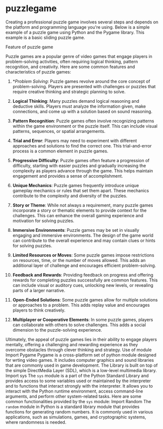 # puzzlegame
Creating a professional puzzle game involves several steps and depends on the platform and programming language you're using. Below is a simple example of a puzzle game using Python and the Pygame library. This example is a basic sliding puzzle game.

Feature of puzzle game

Puzzle games are a popular genre of video games that engage players in problem-solving activities, often requiring logical thinking, pattern recognition, and creativity. Here are some common features and characteristics of puzzle games:
1. **Problem Solving*: Puzzle games revolve around the core concept of problem-solving. Players are presented with challenges or puzzles that require creative thinking and strategic planning to solve.
2. **Logical Thinking**: Many puzzles demand logical reasoning and deductive skills. Players must analyze the information given, make connections, and come up with a solution based on sound reasoning.
3. **Pattern Recognition**: Puzzle games often involve recognizing patterns within the game environment or the puzzle itself. This can include visual patterns, sequences, or spatial arrangements.

4. **Trial and Error**: Players may need to experiment with different approaches and solutions to find the correct one. This trial-and-error process is a common element in puzzle games.

5. **Progressive Difficulty**: Puzzle games often feature a progression of difficulty, starting with easier puzzles and gradually increasing the complexity as players advance through the game. This helps maintain engagement and provides a sense of accomplishment.

6. **Unique Mechanics**: Puzzle games frequently introduce unique gameplay mechanics or rules that set them apart. These mechanics contribute to the complexity and diversity of the puzzles.

7. **Story or Theme**: While not always a requirement, many puzzle games incorporate a story or thematic elements to provide context for the challenges. This can enhance the overall gaming experience and motivation for solving puzzles.

8. **Immersive Environments**: Puzzle games may be set in visually engaging and immersive environments. The design of the game world can contribute to the overall experience and may contain clues or hints for solving puzzles.

9. **Limited Resources or Moves**: Some puzzle games impose restrictions on resources, time, or the number of moves allowed. This adds an additional layer of challenge and encourages efficient problem-solving.

10. **Feedback and Rewards**: Providing feedback on progress and offering rewards for completing puzzles successfully are common features. This can include visual or auditory cues, unlocking new levels, or revealing parts of a larger narrative.

11. **Open-Ended Solutions**: Some puzzle games allow for multiple solutions or approaches to a problem. This adds replay value and encourages players to think creatively.

12. **Multiplayer or Cooperative Elements**: In some puzzle games, players can collaborate with others to solve challenges. This adds a social dimension to the puzzle-solving experience.

Ultimately, the appeal of puzzle games lies in their ability to engage players mentally, offering a challenging and rewarding experience as they overcome obstacles through clever thinking and strategy.
Use of module
Import Pygame 
 Pygame is a cross-platform set of python module designed for wrting video games. It includes computer graphics and sound libraries that are commonly used in game development. The Library is built on top of the simple DirectMedia Layer (SDL), which is a low-level multimedia library.  
Import sys
The `sys` module is a part of the Python Standard Library and provides access to some variables used or maintained by the interpreter and to functions that interact strongly with the interpreter. It allows you to interact with the Python runtime environment, access command-line arguments, and perform other system-related tasks. Here are some common functionalities provided by the `sys` module:
 Import Random
The `random` module in Python is a standard library module that provides functions for generating random numbers. It is commonly used in various applications, such as simulations, games, and cryptographic systems, where randomness is needed.
